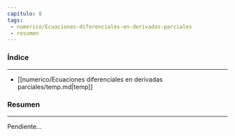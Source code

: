 ```yaml
---
capitulo: 8
tags: 
 - numerico/Ecuaciones-diferenciales-en-derivadas-parciales
 - resumen
---
```

### Índice
---
 * [[numerico/Ecuaciones diferenciales en derivadas parciales/temp.md|temp]]

### Resumen
---
Pendiente...